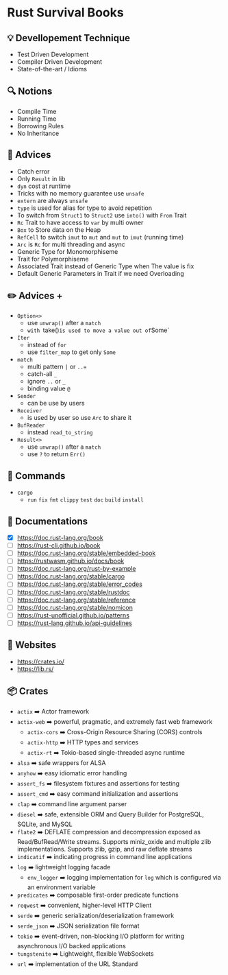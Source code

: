 # Rust Survival Books

## :bulb: Devellopement Technique

- Test Driven Development
- Compiler Driven Development
- State-of-the-art / Idioms

## :mag: Notions

- Compile Time
- Running Time
- Borrowing Rules
- No Inheritance

## :page_facing_up: Advices

- Catch error
- Only `Result` in lib
- `dyn` cost at runtime
- Tricks with no memory guarantee use `unsafe`
- `extern` are always `unsafe`
- `type` is used for alias for type to  avoid repetition
- To switch from `Struct1` to `Struct2` use `into()` with `From` Trait
- `Rc` Trait to have access to `var` by multi owner
- `Box` to Store data on the Heap
- `RefCell` to switch `imut` to `mut` and `mut` to `imut` (running time)
- `Arc` is `Rc` for multi threading and async
- Generic Type for Monomorphiseme
- Trait for Polymorphiseme
- Associated Trait instead of Generic Type when The value is fix
- Default Generic Parameters in Trait if we need Overloading

## :pencil2: Advices +

- `Option<>`
  - use `unwrap()` after a `match`
  - `with `take()` is used to move a value out of `Some`
- `Iter`
  - instead of `for`
  - use `filter_map` to get only `Some`
- `match`
  - multi pattern `|` or `..=`
  - catch-all `_`
  - ignore `..` or `_`
  - binding value `@`
- `Sender`
  - can be use by users
- `Receiver`
  - is used by user so use `Arc` to share it
- `BufReader`
  - instead `read_to_string`
- `Result<>`
  - use `unwrap()` after a `match`
  - use `?` to return `Err()`

## :wrench: Commands

- `cargo`
  - `run` `fix` `fmt` `clippy` `test` `doc` `build` `install`

## :memo: Documentations

- [x] https://doc.rust-lang.org/book
- [ ] https://rust-cli.github.io/book
- [ ] https://doc.rust-lang.org/stable/embedded-book
- [ ] https://rustwasm.github.io/docs/book
- [ ] https://doc.rust-lang.org/rust-by-example
- [ ] https://doc.rust-lang.org/stable/cargo
- [ ] https://doc.rust-lang.org/stable/error_codes
- [ ] https://doc.rust-lang.org/stable/rustdoc
- [ ] https://doc.rust-lang.org/stable/reference
- [ ] https://doc.rust-lang.org/stable/nomicon
- [ ] https://rust-unofficial.github.io/patterns
- [ ] https://rust-lang.github.io/api-guidelines

## :pushpin: Websites

- https://crates.io/
- https://lib.rs/

## :package: Crates

- `actix` :arrow_right: Actor framework
- `actix-web` :arrow_right: powerful, pragmatic, and extremely fast web framework
  - `actix-cors` :arrow_right: Cross-Origin Resource Sharing (CORS) controls
  - `actix-http` :arrow_right: HTTP types and services
  - `actix-rt` :arrow_right: Tokio-based single-threaded async runtime
- `alsa` :arrow_right: safe wrappers for ALSA
- `anyhow` :arrow_right: easy idiomatic error handling
- `assert_fs` :arrow_right: filesystem fixtures and assertions for testing
- `assert_cmd` :arrow_right: easy command initialization and assertions
- `clap` :arrow_right: command line argument parser
- `diesel` :arrow_right: safe, extensible ORM and Query Builder for PostgreSQL, SQLite, and MySQL
- `flate2` :arrow_right: DEFLATE compression and decompression exposed as Read/BufRead/Write streams. Supports miniz_oxide and multiple zlib implementations. Supports zlib, gzip, and raw deflate streams
- `indicatif` :arrow_right: indicating progress in command line applications
- `log` :arrow_right: lightweight logging facade
  - `env_logger` :arrow_right: logging implementation for `log` which is configured via an environment variable
- `predicates` :arrow_right: composable first-order predicate functions
- `reqwest` :arrow_right: convenient, higher-level HTTP Client
- `serde` :arrow_right: generic serialization/deserialization framework
- `serde_json` :arrow_right: JSON serialization file format
- `tokio` :arrow_right: event-driven, non-blocking I/O platform for writing asynchronous I/O backed applications
- `tungstenite` :arrow_right: Lightweight, flexible WebSockets
- `url` :arrow_right: implementation of the URL Standard

